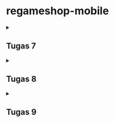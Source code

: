 # regameshop-mobile

<details><summary><h2>Tugas 7</h2></summary>

### Membuat sebuah program Flutter baru dengan tema E-Commerce yang sesuai dengan tugas-tugas sebelumnya.
Generate proyek Flutter baru pada terminal dengan nama RegameshopLite
```flutter create RegameshopLite```

Pada RegameshopLite ubah main.dart menjadi berikut

```dart
import 'package:flutter/material.dart';
import 'package:regameshoplite/menu.dart';

void main() {
  runApp(const MyApp());
}

class MyApp extends StatelessWidget {
  const MyApp({super.key});

  // This widget is the root of your application.
  @override
  Widget build(BuildContext context) {
    return MaterialApp(
      title: 'Flutter Demo',
      theme: ThemeData(
        // This is the theme of your application.
        //
        // TRY THIS: Try running your application with "flutter run". You'll see
        // the application has a purple toolbar. Then, without quitting the app,
        // try changing the seedColor in the colorScheme below to Colors.green
        // and then invoke "hot reload" (save your changes or press the "hot
        // reload" button in a Flutter-supported IDE, or press "r" if you used
        // the command line to start the app).
        //
        // Notice that the counter didn't reset back to zero; the application
        // state is not lost during the reload. To reset the state, use hot
        // restart instead.
        //
        // This works for code too, not just values: Most code changes can be
        // tested with just a hot reload.
        colorScheme: ColorScheme.fromSwatch(
          primarySwatch: Colors.deepPurple,
        ).copyWith(secondary: Colors.deepPurple[400]),
        useMaterial3: true,
      ),
      home: MyHomePage(),
    );
  }
}

```

Lalu buatlah file baru bernama menu.dart dan isi dengan kode berikut

```dart
import 'package:flutter/material.dart';

class MyHomePage extends StatelessWidget {
  final String npm = '2306245005'; // NPM
  final String name = 'Bastian Adiputra Siregar'; // Nama
  final String className = 'PBP D'; // Kelas
  MyHomePage({super.key});

  final List<ItemHomepage> items = [
    ItemHomepage("Lihat Produk", Icons.shopping_cart, Colors.red),
    ItemHomepage("Tambah Produk", Icons.add, Colors.green),
    ItemHomepage("Logout", Icons.logout, Colors.blue),
  ];

  @override
  Widget build(BuildContext context) {
    return Scaffold(
      appBar: AppBar(
        title: const Text(
          'RegameshopLite',
          style: TextStyle(
            color: Colors.white,
            fontWeight: FontWeight.bold,
          ),
        ),
        backgroundColor: Theme.of(context).colorScheme.primary,
      ),
      body: Padding(
        padding: const EdgeInsets.all(16.0),
        child: Column(
          crossAxisAlignment: CrossAxisAlignment.center,
          children: [
            Row(
              mainAxisAlignment: MainAxisAlignment.spaceEvenly,
              children: [
                InfoCard(title: 'NPM', content: npm),
                InfoCard(title: 'Name', content: name),
                InfoCard(title: 'Class', content: className),
              ],
            ),
            const SizedBox(height: 16.0),
            Center(
              child: Column(
                children: [
                  const Padding(
                    padding: EdgeInsets.only(top: 16.0),
                    child: Text(
                      'Welcome to RegameshopLite',
                      style: TextStyle(
                        fontWeight: FontWeight.bold,
                        fontSize: 18.0,
                      ),
                    ),
                  ),
                  GridView.count(
                    primary: true,
                    padding: const EdgeInsets.all(20),
                    crossAxisSpacing: 10,
                    mainAxisSpacing: 10,
                    crossAxisCount: 3,
                    shrinkWrap: true,
                    children: items.map((ItemHomepage item) {
                      return ItemCard(item);
                    }).toList(),
                  ),
                ],
              ),
            ),
          ],
        ),
      ),
    );
  }
}

class InfoCard extends StatelessWidget {
  final String title;
  final String content;

  const InfoCard({super.key, required this.title, required this.content});

  @override
  Widget build(BuildContext context) {
    return Card(
      elevation: 2.0,
      child: Container(
        width: MediaQuery.of(context).size.width / 3.5,
        padding: const EdgeInsets.all(16.0),
        child: Column(
          children: [
            Text(
              title,
              style: const TextStyle(fontWeight: FontWeight.bold),
            ),
            const SizedBox(height: 8.0),
            Text(content),
          ],
        ),
      ),
    );
  }
}

class ItemHomepage {
  final String name;
  final IconData icon;
  final Color color;

  ItemHomepage(this.name, this.icon, this.color);
}

class ItemCard extends StatelessWidget {
  final ItemHomepage item;

  const ItemCard(this.item, {super.key});

  @override
  Widget build(BuildContext context) {
    return Material(
      color: item.color,
      borderRadius: BorderRadius.circular(12),
      child: InkWell(
        onTap: () {
          ScaffoldMessenger.of(context)
            ..hideCurrentSnackBar()
            ..showSnackBar(
              SnackBar(content: Text("Kamu telah menekan tombol ${item.name}!"))
            );
        },
        child: Container(
          padding: const EdgeInsets.all(8),
          child: Center(
            child: Column(
              mainAxisAlignment: MainAxisAlignment.center,
              children: [
                Icon(
                  item.icon,
                  color: Colors.white,
                  size: 30.0,
                ),
                const Padding(padding: EdgeInsets.all(3)),
                Text(
                  item.name,
                  textAlign: TextAlign.center,
                  style: const TextStyle(color: Colors.white),
                ),
              ],
            ),
          ),
        ),
      ),
    );
  }
}
```

Unutk menjalankan flutter dilokal chrome tulislah code berikut dalam terminal
```
flutter run -d chrome
```

Lalukakn git init dan git remote add origin

### Jelaskan apa yang dimaksud dengan stateless widget dan stateful widget, dan jelaskan perbedaan dari keduanya.

## Stateful Widget
Stateful Widget adalah widget yang memiliki state atau keadaan yang dapat berubah-ubah seiring waktu. Stateful Widget cocok untuk menampilkan elemen UI yang dinamis, yang mungkin berubah berdasarkan interaksi pengguna atau kejadian tertentu dalam aplikasi.

## Stateless Widget
Stateless Widget adalah widget yang tidak memiliki state (keadaan) yang dapat berubah setelah widget tersebut pertama kali dibuat. Stateless Widget bersifat immutable—artinya, setelah widget ini dibuat, nilai dan tampilannya tidak akan berubah.

Secara singkat, gunakan Stateless Widget untuk UI yang tidak berubah, dan Stateful Widget untuk UI yang perlu merespons interaksi atau perubahan data.

### Sebutkan widget apa saja yang kamu gunakan pada proyek ini dan jelaskan fungsinya.

* Scaffold: Menyediakan struktur utama halaman aplikasi, termasuk bar atas, konten body, dan tombol aksi.
* AppBar: Menampilkan bar judul di bagian atas halaman, di sini menampilkan "RegameshopLite."
* Padding: Memberikan ruang di sekitar widget untuk tata letak yang lebih nyaman.
* Column: Menata widget secara vertikal dalam sebuah kolom.
* Row: Menata widget secara horizontal dalam satu baris.
* InfoCard (Widget Kustom): Menampilkan informasi seperti NPM, Nama, dan Kelas dalam sebuah kartu yang diatur.
* Card: Membuat kartu dengan efek bayangan untuk tampilan yang lebih rapi.
* Text: Menampilkan teks seperti judul, nama, atau deskripsi.
* GridView.count: Menyusun widget dalam bentuk grid dengan jumlah kolom yang ditentukan.
* ItemCard (Widget Kustom): Menampilkan ikon dan nama item dalam kartu di grid.
* Material: Memberikan efek desain material pada elemen, seperti warna latar dan efek sentuhan.
* InkWell: Menambahkan efek sentuhan (ripple effect) ketika widget ditekan.
* Icon: Menampilkan ikon dari pustaka ikon Flutter.
* SnackBar: Menampilkan pesan sementara di bagian bawah layar sebagai notifikasi.
* ScaffoldMessenger: Digunakan untuk menampilkan SnackBar atau pesan dalam konteks Scaffold.

### Apa fungsi dari setState()? Jelaskan variabel apa saja yang dapat terdampak dengan fungsi tersebut.

Fungsi setState() digunakan pada widget yang stateful untuk memperbarui tampilan saat ada perubahan data. Ketika setState() dipanggil, Flutter akan menandai bagian tertentu dari widget tree yang perlu dirender ulang, kemudian memperbarui UI sesuai dengan nilai terbaru.

Hanya variabel yang terkait dengan data dinamis dalam sebuah stateful widget yang akan terdampak ketika setState() dipanggil. Variabel ini biasanya dideklarasikan dalam State dari widget tersebut

### Jelaskan perbedaan antara const dengan final.

## fonst
* const digunakan untuk nilai yang tetap konstan pada waktu kompilasi. Ini berarti nilai tersebut harus sudah diketahui dan tetap saat aplikasi dikompilasi.
* const tidak dapat berubah, dan biasanya digunakan untuk objek yang tidak akan pernah berubah.
* Dengan const, Flutter bisa mengoptimalkan kinerja dengan menghindari alokasi ulang objek dalam UI, karena objek-objek ini tidak akan berubah sepanjang waktu.

## final
* final digunakan untuk variabel yang nilainya hanya dapat ditetapkan satu kali, tetapi nilainya mungkin hanya diketahui pada waktu runtime, bukan kompilasi.
* final bisa digunakan untuk objek atau variabel yang nilainya belum tentu diketahui sebelum aplikasi berjalan.
* Meskipun nilainya tidak dapat diubah setelah ditetapkan, final tidak memerlukan nilai yang sudah diketahui pada waktu kompilasi.

</details>

<details><summary><h2>Tugas 8</h2></summary>

</details>

<details><summary><h2>Tugas 9</h2></summary>

### Jelaskan bagaimana cara kamu mengimplementasikan checklist di atas secara step-by-step! (bukan hanya sekadar mengikuti tutorial).

Jalankan perintah pip install django-cors-headers

ambahkan corsheaders ke INSTALLED_APPS pada main project settings.py aplikasi Django kamu.

Tambahkan corsheaders.middleware.CorsMiddleware ke MIDDLEWARE pada main project settings.py aplikasi Django kamu.

Tambahkan beberapa variabel berikut ini pada main project settings.py aplikasi Django kamu.

```CORS_ALLOW_ALL_ORIGINS = True
CORS_ALLOW_CREDENTIALS = True
CSRF_COOKIE_SECURE = True
SESSION_COOKIE_SECURE = True
CSRF_COOKIE_SAMESITE = 'None'
SESSION_COOKIE_SAMESITE = 'None'
```

Buatlah django-app bernama authentication pada project Django yang telah kamu buat sebelumnya.

Tambahkan authentication ke INSTALLED_APPS pada main project settings.py aplikasi Django kamu.

ubah authentication/views,py menjadi berikut

```py
from django.contrib.auth import authenticate, login as auth_login
from django.http import JsonResponse
from django.views.decorators.csrf import csrf_exempt
from django.contrib.auth.models import User
from django.contrib.auth import logout as auth_logout
import json

@csrf_exempt
def login(request):
    username = request.POST['username']
    password = request.POST['password']
    user = authenticate(username=username, password=password)
    if user is not None:
        if user.is_active:
            auth_login(request, user)
            # Status login sukses.
            return JsonResponse({
                "username": user.username,
                "status": True,
                "message": "Login sukses!"
                # Tambahkan data lainnya jika ingin mengirim data ke Flutter.
            }, status=200)
        else:
            return JsonResponse({
                "status": False,
                "message": "Login gagal, akun dinonaktifkan."
            }, status=401)

    else:
        return JsonResponse({
            "status": False,
            "message": "Login gagal, periksa kembali email atau kata sandi."
        }, status=401)

@csrf_exempt
def register(request):
    if request.method == 'POST':
        data = json.loads(request.body)
        username = data['username']
        password1 = data['password1']
        password2 = data['password2']

        # Check if the passwords match
        if password1 != password2:
            return JsonResponse({
                "status": False,
                "message": "Passwords do not match."
            }, status=400)
        
        # Check if the username is already taken
        if User.objects.filter(username=username).exists():
            return JsonResponse({
                "status": False,
                "message": "Username already exists."
            }, status=400)
        
        # Create the new user
        user = User.objects.create_user(username=username, password=password1)
        user.save()
        
        return JsonResponse({
            "username": user.username,
            "status": 'success',
            "message": "User created successfully!"
        }, status=200)
    
    else:
        return JsonResponse({
            "status": False,
            "message": "Invalid request method."
        }, status=400)

@csrf_exempt
def logout(request):
    username = request.user.username

    try:
        auth_logout(request)
        return JsonResponse({
            "username": username,
            "status": True,
            "message": "Logout berhasil!"
        }, status=200)
    except:
        return JsonResponse({
        "status": False,
        "message": "Logout gagal."
        }, status=401)
```
dan route dalam authentication/urls.py

ubah tambah view pada main/views.py
```py
@csrf_exempt
def create_product_flutter(request):
    if request.method == 'POST':

        data = json.loads(request.body)
        new_product = ProductEntry.objects.create(
            user=request.user,
            name=data["name"],
            description=data["description"],
            price=int(data["price"]),
            quantity=int(data["quantity"])
        )

        new_product.save()

        return JsonResponse({"status": "success"}, status=200)
    else:
        return JsonResponse({"status": "error"}, status=401)
```

pada regameshoplite buatlah folder baru 'lib/models' dan tambahkan file product_entry.dart lalu isi dengan kode berikut
```
// To parse this JSON data, do
//
//     final productEntry = productEntryFromJson(jsonString);

import 'dart:convert';

List<ProductEntry> productEntryFromJson(String str) => List<ProductEntry>.from(json.decode(str).map((x) => ProductEntry.fromJson(x)));

String productEntryToJson(List<ProductEntry> data) => json.encode(List<dynamic>.from(data.map((x) => x.toJson())));

class ProductEntry {
    String model;
    String pk;
    Fields fields;

    ProductEntry({
        required this.model,
        required this.pk,
        required this.fields,
    });

    factory ProductEntry.fromJson(Map<String, dynamic> json) => ProductEntry(
        model: json["model"],
        pk: json["pk"],
        fields: Fields.fromJson(json["fields"]),
    );

    Map<String, dynamic> toJson() => {
        "model": model,
        "pk": pk,
        "fields": fields.toJson(),
    };
}

class Fields {
    int user;
    String name;
    String description;
    int price;
    int quantity;

    Fields({
        required this.user,
        required this.name,
        required this.description,
        required this.price,
        required this.quantity,
    });

    factory Fields.fromJson(Map<String, dynamic> json) => Fields(
        user: json["user"],
        name: json["name"],
        description: json["description"],
        price: json["price"],
        quantity: json["quantity"],
    );

    Map<String, dynamic> toJson() => {
        "user": user,
        "name": name,
        "description": description,
        "price": price,
        "quantity": quantity,
    };
}
```

pada screens tambahkan register.dart, login.dart, list_productentry.dart dan detail_productentry.dart dan pada widget tambahkan product_card.dart lalu isi dengan kode berikut
register.dart 
```
import 'dart:convert';
import 'package:flutter/material.dart';
import 'package:regameshoplite/screens/login.dart';
import 'package:pbp_django_auth/pbp_django_auth.dart';
import 'package:provider/provider.dart';

class RegisterPage extends StatefulWidget {
  const RegisterPage({super.key});

  @override
  State<RegisterPage> createState() => _RegisterPageState();
}

class _RegisterPageState extends State<RegisterPage> {
  final _usernameController = TextEditingController();
  final _passwordController = TextEditingController();
  final _confirmPasswordController = TextEditingController();

  @override
  Widget build(BuildContext context) {
    final request = context.watch<CookieRequest>();
    return Scaffold(
      appBar: AppBar(
        title: const Text('Register'),
        leading: IconButton(
          icon: const Icon(Icons.arrow_back),
          onPressed: () {
            Navigator.pop(context);
          },
        ),
      ),
      body: Center(
        child: SingleChildScrollView(
          padding: const EdgeInsets.all(16.0),
          child: Card(
            elevation: 8,
            shape: RoundedRectangleBorder(
              borderRadius: BorderRadius.circular(12.0),
            ),
            child: Padding(
              padding: const EdgeInsets.all(20.0),
              child: Column(
                mainAxisSize: MainAxisSize.min,
                children: <Widget>[
                  const Text(
                    'Register',
                    style: TextStyle(
                      fontSize: 24.0,
                      fontWeight: FontWeight.bold,
                    ),
                  ),
                  const SizedBox(height: 30.0),
                  TextFormField(
                    controller: _usernameController,
                    decoration: const InputDecoration(
                      labelText: 'Username',
                      hintText: 'Enter your username',
                      border: OutlineInputBorder(
                        borderRadius: BorderRadius.all(Radius.circular(12.0)),
                      ),
                      contentPadding:
                          EdgeInsets.symmetric(horizontal: 12.0, vertical: 8.0),
                    ),
                    validator: (value) {
                      if (value == null || value.isEmpty) {
                        return 'Please enter your username';
                      }
                      return null;
                    },
                  ),
                  const SizedBox(height: 12.0),
                  TextFormField(
                    controller: _passwordController,
                    decoration: const InputDecoration(
                      labelText: 'Password',
                      hintText: 'Enter your password',
                      border: OutlineInputBorder(
                        borderRadius: BorderRadius.all(Radius.circular(12.0)),
                      ),
                      contentPadding:
                          EdgeInsets.symmetric(horizontal: 12.0, vertical: 8.0),
                    ),
                    obscureText: true,
                    validator: (value) {
                      if (value == null || value.isEmpty) {
                        return 'Please enter your password';
                      }
                      return null;
                    },
                  ),
                  const SizedBox(height: 12.0),
                  TextFormField(
                    controller: _confirmPasswordController,
                    decoration: const InputDecoration(
                      labelText: 'Confirm Password',
                      hintText: 'Confirm your password',
                      border: OutlineInputBorder(
                        borderRadius: BorderRadius.all(Radius.circular(12.0)),
                      ),
                      contentPadding:
                          EdgeInsets.symmetric(horizontal: 12.0, vertical: 8.0),
                    ),
                    obscureText: true,
                    validator: (value) {
                      if (value == null || value.isEmpty) {
                        return 'Please confirm your password';
                      }
                      return null;
                    },
                  ),
                  const SizedBox(height: 24.0),
                  ElevatedButton(
                    onPressed: () async {
                      String username = _usernameController.text;
                      String password1 = _passwordController.text;
                      String password2 = _confirmPasswordController.text;

                      // Cek kredensial
                      // TODO: Ganti URL dan jangan lupa tambahkan trailing slash (/) di akhir URL!
                      // Untuk menyambungkan Android emulator dengan Django pada localhost,
                      // gunakan URL http://10.0.2.2/
                      final response = await request.postJson(
                          "http://127.0.0.1:8000/auth/register/",
                          jsonEncode({
                            "username": username,
                            "password1": password1,
                            "password2": password2,
                          }));
                      if (context.mounted) {
                        if (response['status'] == 'success') {
                          ScaffoldMessenger.of(context).showSnackBar(
                            const SnackBar(
                              content: Text('Successfully registered!'),
                            ),
                          );
                          Navigator.pushReplacement(
                            context,
                            MaterialPageRoute(
                                builder: (context) => const LoginPage()),
                          );
                        } else {
                          ScaffoldMessenger.of(context).showSnackBar(
                            const SnackBar(
                              content: Text('Failed to register!'),
                            ),
                          );
                        }
                      }
                    },
                    style: ElevatedButton.styleFrom(
                      foregroundColor: Colors.white,
                      minimumSize: const Size(double.infinity, 50),
                      backgroundColor: Theme.of(context).colorScheme.primary,
                      padding: const EdgeInsets.symmetric(vertical: 16.0),
                    ),
                    child: const Text('Register'),
                  ),
                ],
              ),
            ),
          ),
        ),
      ),
    );
  }
}
```

login.dart
```
import 'package:regameshoplite/screens/menu.dart';
import 'package:flutter/material.dart';
import 'package:pbp_django_auth/pbp_django_auth.dart';
import 'package:provider/provider.dart';
import 'package:regameshoplite/screens/register.dart';
// TODO: Import halaman RegisterPage jika sudah dibuat

void main() {
  runApp(const LoginApp());
}

class LoginApp extends StatelessWidget {
  const LoginApp({super.key});

  @override
  Widget build(BuildContext context) {
    return MaterialApp(
      title: 'Login',
      theme: ThemeData(
        useMaterial3: true,
        colorScheme: ColorScheme.fromSwatch(
          primarySwatch: Colors.deepPurple,
        ).copyWith(secondary: Colors.deepPurple[400]),
      ),
      home: const LoginPage(),
    );
  }
}

class LoginPage extends StatefulWidget {
  const LoginPage({super.key});

  @override
  State<LoginPage> createState() => _LoginPageState();
}

class _LoginPageState extends State<LoginPage> {
  final TextEditingController _usernameController = TextEditingController();
  final TextEditingController _passwordController = TextEditingController();

  @override
  Widget build(BuildContext context) {
    final request = context.watch<CookieRequest>();

    return Scaffold(
      appBar: AppBar(
        title: const Text('Login'),
      ),
      body: Center(
        child: SingleChildScrollView(
          padding: const EdgeInsets.all(16.0),
          child: Card(
            elevation: 8,
            shape: RoundedRectangleBorder(
              borderRadius: BorderRadius.circular(12.0),
            ),
            child: Padding(
              padding: const EdgeInsets.all(20.0),
              child: Column(
                mainAxisSize: MainAxisSize.min,
                children: [
                  const Text(
                    'Login',
                    style: TextStyle(
                      fontSize: 24.0,
                      fontWeight: FontWeight.bold,
                    ),
                  ),
                  const SizedBox(height: 30.0),
                  TextField(
                    controller: _usernameController,
                    decoration: const InputDecoration(
                      labelText: 'Username',
                      hintText: 'Enter your username',
                      border: OutlineInputBorder(
                        borderRadius: BorderRadius.all(Radius.circular(12.0)),
                      ),
                      contentPadding:
                          EdgeInsets.symmetric(horizontal: 12.0, vertical: 8.0),
                    ),
                  ),
                  const SizedBox(height: 12.0),
                  TextField(
                    controller: _passwordController,
                    decoration: const InputDecoration(
                      labelText: 'Password',
                      hintText: 'Enter your password',
                      border: OutlineInputBorder(
                        borderRadius: BorderRadius.all(Radius.circular(12.0)),
                      ),
                      contentPadding:
                          EdgeInsets.symmetric(horizontal: 12.0, vertical: 8.0),
                    ),
                    obscureText: true,
                  ),
                  const SizedBox(height: 24.0),
                  ElevatedButton(
                    onPressed: () async {
                      String username = _usernameController.text;
                      String password = _passwordController.text;

                      // Cek kredensial
                      // TODO: Ganti URL dan jangan lupa tambahkan trailing slash (/) di akhir URL!
                      // Untuk menyambungkan Android emulator dengan Django pada localhost,
                      // gunakan URL http://10.0.2.2/
                      final response = await request
                          .login("http://127.0.0.1:8000/auth/login/", {
                        'username': username,
                        'password': password,
                      });

                      if (request.loggedIn) {
                        String message = response['message'];
                        String uname = response['username'];
                        if (context.mounted) {
                          Navigator.pushReplacement(
                            context,
                            MaterialPageRoute(
                                builder: (context) => MyHomePage()),
                          );
                          ScaffoldMessenger.of(context)
                            ..hideCurrentSnackBar()
                            ..showSnackBar(
                              SnackBar(
                                  content:
                                      Text("$message Selamat datang, $uname.")),
                            );
                        }
                      } else {
                        if (context.mounted) {
                          showDialog(
                            context: context,
                            builder: (context) => AlertDialog(
                              title: const Text('Login Gagal'),
                              content: Text(response['message']),
                              actions: [
                                TextButton(
                                  child: const Text('OK'),
                                  onPressed: () {
                                    Navigator.pop(context);
                                  },
                                ),
                              ],
                            ),
                          );
                        }
                      }
                    },
                    style: ElevatedButton.styleFrom(
                      foregroundColor: Colors.white,
                      minimumSize: const Size(double.infinity, 50),
                      backgroundColor: Theme.of(context).colorScheme.primary,
                      padding: const EdgeInsets.symmetric(vertical: 16.0),
                    ),
                    child: const Text('Login'),
                  ),
                  const SizedBox(height: 36.0),
                  GestureDetector(
                    onTap: () {
                      Navigator.push(
                        context,
                        MaterialPageRoute(
                            builder: (context) => const RegisterPage()),
                      );
                    },
                    child: Text(
                      'Don\'t have an account? Register',
                      style: TextStyle(
                        color: Theme.of(context).colorScheme.primary,
                        fontSize: 16.0,
                      ),
                    ),
                  ),
                ],
              ),
            ),
          ),
        ),
      ),
    );
  }
}
```

list_productentry.dart
```
import 'package:flutter/material.dart';
import 'package:pbp_django_auth/pbp_django_auth.dart';
import 'package:provider/provider.dart';
import 'package:regameshoplite/models/product_entry.dart';
import 'package:regameshoplite/screens/detail_productentry.dart';
import 'package:regameshoplite/widgets/left_drawer.dart'; 

class ProductEntryPage extends StatefulWidget {
  const ProductEntryPage({super.key});

  @override
  State<ProductEntryPage> createState() => _ProductEntryPageState();
}

class _ProductEntryPageState extends State<ProductEntryPage> {
  Future<List<ProductEntry>> fetchProduct(CookieRequest request) async {
    final response = await request.get('http://127.0.0.1:8000/json/');
    var data = response;

    List<ProductEntry> listProduct = [];
    for (var d in data) {
      if (d != null) {
        listProduct.add(ProductEntry.fromJson(d));
      }
    }
    return listProduct;
  }

  @override
  Widget build(BuildContext context) {
    final request = context.watch<CookieRequest>();
    return Scaffold(
      appBar: AppBar(
        title: const Text('Product Entry List'),
      ),
      drawer: const LeftDrawer(),
      body: FutureBuilder(
        future: fetchProduct(request),
        builder: (context, AsyncSnapshot snapshot) {
          if (snapshot.data == null) {
            return const Center(child: CircularProgressIndicator());
          } else if (!snapshot.hasData) {
            return const Column(
              children: [
                Text(
                  'Belum ada data product pada mental health tracker.',
                  style: TextStyle(fontSize: 20, color: Color(0xff59A5D8)),
                ),
                SizedBox(height: 8),
              ],
            );
          } else {
            return ListView.builder(
              itemCount: snapshot.data!.length,
              itemBuilder: (_, index) {
                var product = snapshot.data![index];
                return GestureDetector(
                  onTap: () {
                    Navigator.push(
                      context,
                      MaterialPageRoute(
                        builder: (context) => ProductDetailPage(product: product),
                      ),
                    );
                  },
                  child: Container(
                    margin: const EdgeInsets.symmetric(horizontal: 16, vertical: 12),
                    padding: const EdgeInsets.all(20.0),
                    decoration: BoxDecoration(
                      border: Border.all(color: Colors.grey),
                      borderRadius: BorderRadius.circular(8.0),
                    ),
                    child: Column(
                      mainAxisAlignment: MainAxisAlignment.start,
                      crossAxisAlignment: CrossAxisAlignment.start,
                      children: [
                        Text(
                          product.fields.name,
                          style: const TextStyle(
                            fontSize: 18.0,
                            fontWeight: FontWeight.bold,
                          ),
                        ),
                        const SizedBox(height: 10),
                        Text(product.fields.description),
                      ],
                    ),
                  ),
                );
              },
            );
          }
        },
      ),
    );
  }
}
```

detail_productentry.dart
```
import 'package:flutter/material.dart';
import 'package:regameshoplite/models/product_entry.dart';

class ProductDetailPage extends StatelessWidget {
  final ProductEntry product;

  const ProductDetailPage({Key? key, required this.product}) : super(key: key);

  @override
  Widget build(BuildContext context) {
    return Scaffold(
      appBar: AppBar(
        title: Text(product.fields.name),
      ),
      body: Padding(
        padding: const EdgeInsets.all(16.0),
        child: Column(
          crossAxisAlignment: CrossAxisAlignment.start,
          children: [
            Text(
              "Name: ${product.fields.name}",
              style: const TextStyle(fontSize: 20, fontWeight: FontWeight.bold),
            ),
            const SizedBox(height: 10),
            Text("Description: ${product.fields.description}"),
            const SizedBox(height: 10),
            Text("Price: \$${product.fields.price}"),
            const SizedBox(height: 10),
            Text("Quantity: ${product.fields.quantity}"),
            const SizedBox(height: 20),
            ElevatedButton(
              onPressed: () {
                Navigator.pop(context); // Go back to the previous page
              },
              child: const Text('Back to List'),
            ),
          ],
        ),
      ),
    );
  }
}
```

product_card.dart
```
import 'package:flutter/material.dart';
import 'package:pbp_django_auth/pbp_django_auth.dart';
import 'package:provider/provider.dart';
import 'package:regameshoplite/screens/list_productentry.dart';
import 'package:regameshoplite/screens/login.dart';
import 'package:regameshoplite/screens/productentry_form.dart';

class ItemHomepage {
  final String name;
  final IconData icon;
  final Color color;

  ItemHomepage(this.name, this.icon, this.color);
}

class ItemCard extends StatelessWidget {
  final ItemHomepage item;

  const ItemCard(this.item, {super.key});

  @override
  Widget build(BuildContext context) {
    final request = context.watch<CookieRequest>();
    return Material(
      color: item.color,
      borderRadius: BorderRadius.circular(12),
      child: InkWell(
        onTap: () async {
          ScaffoldMessenger.of(context)
            ..hideCurrentSnackBar()
            ..showSnackBar(
              SnackBar(content: Text("Kamu telah menekan tombol ${item.name}!"))
            );
          if (item.name == "Tambah Product") {
            Navigator.push(
              context,
              MaterialPageRoute(
                builder: (context) => const ProductEntryFormPage(),
              ),
            );
          }
          else if (item.name == "Lihat Product") {
            Navigator.push(context,
                MaterialPageRoute(
                    builder: (context) => const ProductEntryPage()
                ),
            );
          }
          else if (item.name == "Logout") {
            final response = await request.logout(
                // TODO: Ganti URL dan jangan lupa tambahkan trailing slash (/) di akhir URL!
                "http://127.0.0.1:8000/auth/logout/");
            String message = response["message"];
            if (context.mounted) {
                if (response['status']) {
                    String uname = response["username"];
                    ScaffoldMessenger.of(context).showSnackBar(SnackBar(
                        content: Text("$message Sampai jumpa, $uname."),
                    ));
                    Navigator.pushReplacement(
                        context,
                        MaterialPageRoute(builder: (context) => const LoginPage()),
                    );
                } else {
                    ScaffoldMessenger.of(context).showSnackBar(
                        SnackBar(
                            content: Text(message),
                        ),
                    );
                }
            }
          }
        },
        child: Container(
          padding: const EdgeInsets.all(8),
          child: Center(
            child: Column(
              mainAxisAlignment: MainAxisAlignment.center,
              children: [
                Icon(
                  item.icon,
                  color: Colors.white,
                  size: 30.0,
                ),
                const Padding(padding: EdgeInsets.all(3)),
                Text(
                  item.name,
                  textAlign: TextAlign.center,
                  style: const TextStyle(color: Colors.white),
                ),
              ],
            ),
          ),
        ),
      ),
    );
  }
}
```

lalu ubah menu.dart, left_drawer.dart dan main.dart seperti berikut

menu.dart
```
import 'package:flutter/material.dart';
import 'package:regameshoplite/widgets/left_drawer.dart';
import 'package:regameshoplite/widgets/product_card.dart';

class MyHomePage extends StatelessWidget {
  final String npm = '2306245005'; // NPM
  final String name = 'Bastian Adiputra Siregar'; // Nama
  final String className = 'PBP D'; // Kelas
  MyHomePage({super.key});

  final List<ItemHomepage> items = [
    ItemHomepage("Lihat Product", Icons.shopping_cart, Colors.red),
    ItemHomepage("Tambah Product", Icons.add, Colors.green),
    ItemHomepage("Logout", Icons.logout, Colors.blue),
  ];

  @override
  Widget build(BuildContext context) {
    return Scaffold(
      appBar: AppBar(
        title: const Text(
          'RegameshopLite',
          style: TextStyle(
            color: Colors.white,
            fontWeight: FontWeight.bold,
          ),
        ),
        backgroundColor: Theme.of(context).colorScheme.primary,
        iconTheme: const IconThemeData(color: Colors.white),
      ),
      drawer: const LeftDrawer(),
      body: Padding(
        padding: const EdgeInsets.all(16.0),
        child: Column(
          crossAxisAlignment: CrossAxisAlignment.center,
          children: [
            Row(
              mainAxisAlignment: MainAxisAlignment.spaceEvenly,
              children: [
                InfoCard(title: 'NPM', content: npm),
                InfoCard(title: 'Name', content: name),
                InfoCard(title: 'Class', content: className),
              ],
            ),
            const SizedBox(height: 16.0),
            Center(
              child: Column(
                children: [
                  const Padding(
                    padding: EdgeInsets.only(top: 16.0),
                    child: Text(
                      'Welcome to RegameshopLite',
                      style: TextStyle(
                        fontWeight: FontWeight.bold,
                        fontSize: 18.0,
                      ),
                    ),
                  ),
                  GridView.count(
                    primary: true,
                    padding: const EdgeInsets.all(20),
                    crossAxisSpacing: 10,
                    mainAxisSpacing: 10,
                    crossAxisCount: 3,
                    shrinkWrap: true,
                    children: items.map((ItemHomepage item) {
                      return ItemCard(item);
                    }).toList(),
                  ),
                ],
              ),
            ),
          ],
        ),
      ),
    );
  }
}

class InfoCard extends StatelessWidget {
  final String title;
  final String content;

  const InfoCard({super.key, required this.title, required this.content});

  @override
  Widget build(BuildContext context) {
    return Card(
      elevation: 2.0,
      child: Container(
        width: MediaQuery.of(context).size.width / 3.5,
        padding: const EdgeInsets.all(16.0),
        child: Column(
          children: [
            Text(
              title,
              style: const TextStyle(fontWeight: FontWeight.bold),
            ),
            const SizedBox(height: 8.0),
            Text(content),
          ],
        ),
      ),
    );
  }
}
```

left_drawer.dart
```
import 'package:flutter/material.dart';
import 'package:regameshoplite/screens/list_productentry.dart';
import 'package:regameshoplite/screens/menu.dart';
import 'package:regameshoplite/screens/productentry_form.dart';

class LeftDrawer extends StatelessWidget {
  const LeftDrawer({super.key});

  @override
  Widget build(BuildContext context) {
    return Drawer(
      child: ListView(
        children: [
          DrawerHeader(
            decoration: BoxDecoration(
              color: Theme.of(context).colorScheme.primary,
            ),
            child: const Column(
              children: [
                Text(
                  'Mental Health Tracker',
                  textAlign: TextAlign.center,
                  style: TextStyle(
                    fontSize: 24,
                    fontWeight: FontWeight.bold,
                    color: Colors.white,
                  ),
                ),
                Padding(padding: EdgeInsets.all(8)),
                Text(
                  "Ayo jaga kesehatan mentalmu setiap hari disini!",
                  textAlign: TextAlign.center,
                  style: TextStyle(
                    fontSize: 15,
                    fontWeight: FontWeight.normal,
                    color: Colors.white,
                  ),
                ),
              ],
            ),
          ),
          ListTile(
            leading: const Icon(Icons.home_outlined),
            title: const Text('Halaman Utama'),
            onTap: () {
              Navigator.pushReplacement(
                  context,
                  MaterialPageRoute(
                    builder: (context) => MyHomePage(),
                  ));
            },
          ),
          ListTile(
            leading: const Icon(Icons.videogame_asset),
            title: const Text('Tambah Product'),
            onTap: () {
              Navigator.pushReplacement(
                context,
                MaterialPageRoute(
                  builder: (context) => const ProductEntryFormPage(),
                ),
              );
            },
          ),
          ListTile(
            leading: const Icon(Icons.add_reaction_rounded),
            title: const Text('Daftar Product'),
            onTap: () {
                // Route menu ke halaman product
                Navigator.push(
                    context,
                    MaterialPageRoute(builder: (context) => const ProductEntryPage()),
                );
            },
          ),
        ],
      ),
    );
  }
}
```

main.dart
```
import 'package:flutter/material.dart';
import 'package:regameshoplite/screens/login.dart';
import 'package:pbp_django_auth/pbp_django_auth.dart';
import 'package:provider/provider.dart';

void main() {
  runApp(const MyApp());
}

class MyApp extends StatelessWidget {
  const MyApp({super.key});

  @override
  Widget build(BuildContext context) {
    return Provider(
      create: (_) {
        CookieRequest request = CookieRequest();
        return request;
      },
      child: MaterialApp(
        title: 'Mental Health Tracker',
        theme: ThemeData(
          useMaterial3: true,
          colorScheme: ColorScheme.fromSwatch(
            primarySwatch: Colors.deepPurple,
          ).copyWith(secondary: Colors.deepPurple[400]),
        ),
        home: const LoginPage(),
      ),
    );
  }
}
```

lalu akhiri dengan menjalankan command berikut pada terminal

```
flutter pub add provider
flutter pub add pbp_django_auth
flutter pub add http
```

### Jelaskan mengapa kita perlu membuat model untuk melakukan pengambilan ataupun pengiriman data JSON? Apakah akan terjadi error jika kita tidak membuat model terlebih dahulu?

Model diperlukan untuk merepresentasikan struktur data JSON secara terorganisir dalam aplikasi. Dengan model, kita dapat mengonversi data JSON ke dalam objek Dart sehingga memudahkan manipulasi data, validasi, dan akses atribut secara langsung melalui properti objek.

Jika model tidak dibuat, pengolahan data akan menjadi lebih kompleks karena data harus diakses melalui map atau decoding manual setiap saat. Ini meningkatkan risiko kesalahan, terutama ketika bekerja dengan data JSON yang besar atau kompleks.

Error mungkin tidak terjadi secara langsung, tetapi akan ada kemungkinan besar kesalahan dalam penanganan atribut yang tidak sesuai dengan struktur JSON.

### Jelaskan fungsi dari library http yang sudah kamu implementasikan pada tugas ini

Library http digunakan untuk memfasilitasi komunikasi antara aplikasi Flutter dan server backend. Beberapa fungsi utamanya adalah:

GET: Mengambil data dari server dalam format JSON atau lainnya.
POST: Mengirimkan data ke server, misalnya untuk autentikasi atau pengisian formulir.
Error Handling: Menangani kesalahan seperti koneksi gagal atau respons server tidak valid.
Dalam tugas ini, http digunakan untuk mengambil daftar produk dari server Django dan menampilkannya di aplikasi Flutter.

### Jelaskan fungsi dari CookieRequest dan jelaskan mengapa instance CookieRequest perlu untuk dibagikan ke semua komponen di aplikasi Flutter.

CookieRequest adalah bagian dari library pbp_django_auth yang digunakan untuk melakukan autentikasi berbasis sesi. Fungsi utama CookieRequest:

Menyimpan sesi pengguna secara otomatis menggunakan cookie.
Mempermudah pengiriman permintaan autentikasi seperti login dan logout.
Mengelola status autentikasi sehingga pengguna tidak perlu login ulang selama sesi masih berlaku.
Instance CookieRequest perlu dibagikan ke semua komponen Flutter agar:

Semua widget memiliki akses ke status sesi pengguna.
Data pengguna tetap konsisten di seluruh aplikasi.
Memastikan setiap permintaan ke server menyertakan cookie autentikasi.

### Jelaskan mekanisme pengiriman data mulai dari input hingga dapat ditampilkan pada Flutter.

Berikut adalah mekanisme pengiriman data dari input hingga ditampilkan di Flutter:

Input Data: Data dimasukkan oleh pengguna melalui antarmuka Flutter.
Request ke Server: Flutter menggunakan http atau CookieRequest untuk mengirim data ke Django.
Pengolahan Data di Backend:
Django memproses data input, melakukan validasi, dan menyimpannya di database.
Django mengirimkan respons berupa data JSON kembali ke Flutter.
Dekode Data JSON: Aplikasi Flutter mendekode data JSON dan memetakan data tersebut ke dalam model Dart.
Tampilkan Data: Flutter menampilkan data tersebut melalui widget UI seperti ListView.

### Jelaskan mekanisme autentikasi dari login, register, hingga logout. Mulai dari input data akun pada Flutter ke Django hingga selesainya proses autentikasi oleh Django dan tampilnya menu pada Flutter.

Pada proses login, pengguna akan memasukkan data seperti email dan password melalui antarmuka Flutter. Data tersebut kemudian dikirimkan ke server Django menggunakan metode HTTP POST. Django akan memvalidasi data dengan mencocokkan email yang dimasukkan dengan akun di database, lalu memeriksa apakah password yang diberikan sesuai dengan hash yang disimpan. Jika validasi berhasil, Django akan mengembalikan respons sukses yang menyertakan cookie sesi untuk menandai pengguna sebagai terautentikasi. Cookie ini disimpan oleh CookieRequest di aplikasi Flutter, memungkinkan pengguna mengakses fitur-fitur tertentu tanpa perlu login ulang. Setelah login berhasil, Flutter akan memperbarui antarmuka pengguna untuk menampilkan opsi logout dan menghilangkan menu login.

Proses registrasi serupa dengan login, tetapi dilakukan untuk membuat akun baru. Pengguna akan memasukkan data pendaftaran seperti nama, email, dan password, yang kemudian dikirimkan ke Django menggunakan metode HTTP POST. Django akan memproses data tersebut dengan melakukan validasi, seperti memastikan email belum terdaftar dan password memenuhi kriteria keamanan tertentu. Jika semua validasi terpenuhi, Django akan membuat akun baru di database dan mengembalikan respons sukses ke Flutter. Setelah registrasi berhasil, aplikasi Flutter akan memberikan pesan keberhasilan kepada pengguna, namun pengguna biasanya diminta untuk login secara terpisah setelah registrasi.

Pada proses logout, pengguna dapat menekan tombol logout yang tersedia di aplikasi. Flutter akan mengirimkan permintaan POST ke server Django untuk menghapus cookie sesi yang terkait dengan pengguna tersebut. Django akan memproses permintaan ini dengan membatalkan sesi pengguna di server, memastikan bahwa cookie yang disimpan tidak lagi valid. Setelah logout berhasil, antarmuka Flutter diperbarui untuk menampilkan kembali menu login dan menyembunyikan fitur-fitur yang hanya dapat diakses oleh pengguna yang telah login.
 </details>
